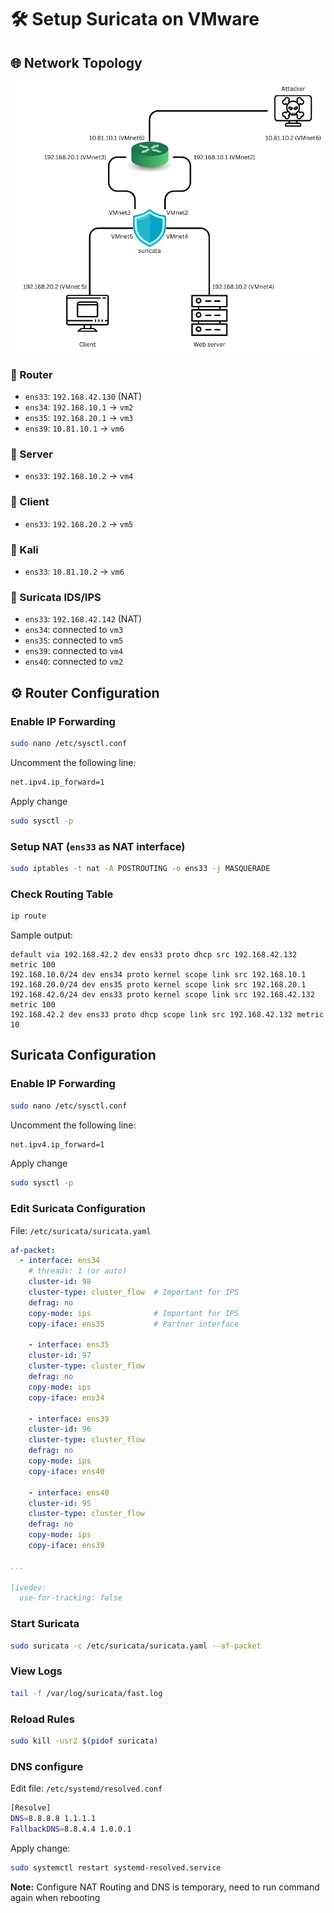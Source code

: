 # 🛠️ Setup Suricata on VMware

## 🌐 Network Topology
![](topology.png)
### 🔸 Router
- `ens33`: `192.168.42.130` (NAT)
- `ens34`: `192.168.10.1` → `vm2`
- `ens35`: `192.168.20.1` → `vm3`
- `ens39`: `10.81.10.1` → `vm6`

### 🔸 Server
- `ens33`: `192.168.10.2` → `vm4`

### 🔸 Client
- `ens33`: `192.168.20.2` → `vm5`

### 🔸 Kali
- `ens33`: `10.81.10.2` → `vm6`

### 🔸 Suricata IDS/IPS
- `ens33`: `192.168.42.142` (NAT)
- `ens34`: connected to `vm3`
- `ens35`: connected to `vm5`
- `ens39`: connected to `vm4`
- `ens40`: connected to `vm2`

## ⚙️ Router Configuration

### Enable IP Forwarding
```bash
sudo nano /etc/sysctl.conf
```
Uncomment the following line:
```bash
net.ipv4.ip_forward=1
```
Apply change
```bash
sudo sysctl -p
```

### Setup NAT (`ens33` as NAT interface)
```bash
sudo iptables -t nat -A POSTROUTING -o ens33 -j MASQUERADE
```

### Check Routing Table
```bash
ip route
```

Sample output:
```
default via 192.168.42.2 dev ens33 proto dhcp src 192.168.42.132 metric 100 
192.168.10.0/24 dev ens34 proto kernel scope link src 192.168.10.1 
192.168.20.0/24 dev ens35 proto kernel scope link src 192.168.20.1 
192.168.42.0/24 dev ens33 proto kernel scope link src 192.168.42.132 metric 100 
192.168.42.2 dev ens33 proto dhcp scope link src 192.168.42.132 metric 10
```

## Suricata Configuration

### Enable IP Forwarding
```bash
sudo nano /etc/sysctl.conf
```
Uncomment the following line:
```bash
net.ipv4.ip_forward=1
```
Apply change
```bash
sudo sysctl -p
```

### Edit Suricata Configuration
File: `/etc/suricata/suricata.yaml`

```yaml
af-packet:
  - interface: ens34
    # threads: 1 (or auto)
    cluster-id: 98
    cluster-type: cluster_flow  # Important for IPS
    defrag: no
    copy-mode: ips              # Important for IPS
    copy-iface: ens35           # Partner interface

    - interface: ens35
    cluster-id: 97
    cluster-type: cluster_flow
    defrag: no
    copy-mode: ips
    copy-iface: ens34

    - interface: ens39
    cluster-id: 96
    cluster-type: cluster_flow
    defrag: no
    copy-mode: ips
    copy-iface: ens40 

    - interface: ens40
    cluster-id: 95
    cluster-type: cluster_flow
    defrag: no
    copy-mode: ips
    copy-iface: ens39

...

livedev:
  use-for-tracking: false
```

### Start Suricata
```bash
sudo suricata -c /etc/suricata/suricata.yaml --af-packet
```

### View Logs
```bash
tail -f /var/log/suricata/fast.log
```

### Reload Rules
```bash
sudo kill -usr2 $(pidof suricata)
```

### DNS configure
Edit file: `/etc/systemd/resolved.conf`
```bash
[Resolve]
DNS=8.8.8.8 1.1.1.1
FallbackDNS=8.8.4.4 1.0.0.1
```
Apply change:
```bash
sudo systemctl restart systemd-resolved.service
```

**Note:** Configure NAT Routing and DNS is temporary, need to run command again when rebooting
